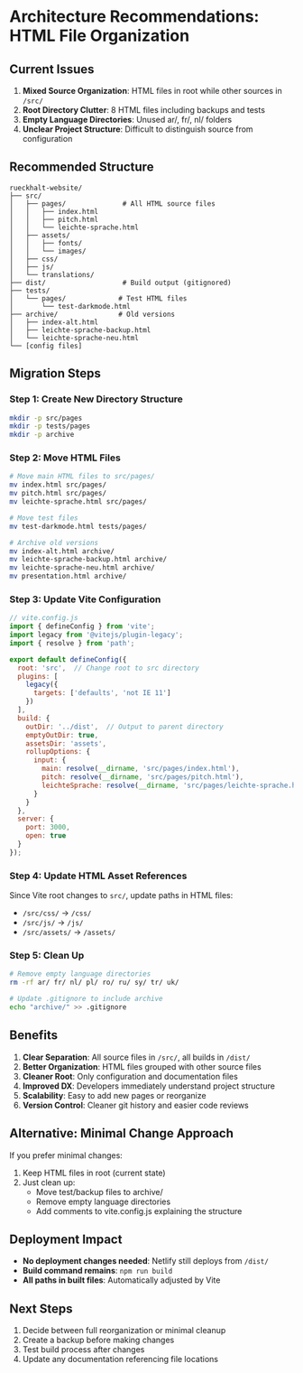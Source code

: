 # Architecture Recommendations: HTML File Organization

## Current Issues

1. **Mixed Source Organization**: HTML files in root while other sources in `/src/`
2. **Root Directory Clutter**: 8 HTML files including backups and tests
3. **Empty Language Directories**: Unused ar/, fr/, nl/ folders
4. **Unclear Project Structure**: Difficult to distinguish source from configuration

## Recommended Structure

```
rueckhalt-website/
├── src/
│   ├── pages/              # All HTML source files
│   │   ├── index.html
│   │   ├── pitch.html
│   │   └── leichte-sprache.html
│   ├── assets/
│   │   ├── fonts/
│   │   └── images/
│   ├── css/
│   ├── js/
│   └── translations/
├── dist/                   # Build output (gitignored)
├── tests/
│   └── pages/             # Test HTML files
│       └── test-darkmode.html
├── archive/               # Old versions
│   ├── index-alt.html
│   ├── leichte-sprache-backup.html
│   └── leichte-sprache-neu.html
└── [config files]

```

## Migration Steps

### Step 1: Create New Directory Structure
```bash
mkdir -p src/pages
mkdir -p tests/pages
mkdir -p archive
```

### Step 2: Move HTML Files
```bash
# Move main HTML files to src/pages/
mv index.html src/pages/
mv pitch.html src/pages/
mv leichte-sprache.html src/pages/

# Move test files
mv test-darkmode.html tests/pages/

# Archive old versions
mv index-alt.html archive/
mv leichte-sprache-backup.html archive/
mv leichte-sprache-neu.html archive/
mv presentation.html archive/
```

### Step 3: Update Vite Configuration
```javascript
// vite.config.js
import { defineConfig } from 'vite';
import legacy from '@vitejs/plugin-legacy';
import { resolve } from 'path';

export default defineConfig({
  root: 'src',  // Change root to src directory
  plugins: [
    legacy({
      targets: ['defaults', 'not IE 11']
    })
  ],
  build: {
    outDir: '../dist',  // Output to parent directory
    emptyOutDir: true,
    assetsDir: 'assets',
    rollupOptions: {
      input: {
        main: resolve(__dirname, 'src/pages/index.html'),
        pitch: resolve(__dirname, 'src/pages/pitch.html'),
        leichteSprache: resolve(__dirname, 'src/pages/leichte-sprache.html')
      }
    }
  },
  server: {
    port: 3000,
    open: true
  }
});
```

### Step 4: Update HTML Asset References
Since Vite root changes to `src/`, update paths in HTML files:
- `/src/css/` → `/css/`
- `/src/js/` → `/js/`
- `/src/assets/` → `/assets/`

### Step 5: Clean Up
```bash
# Remove empty language directories
rm -rf ar/ fr/ nl/ pl/ ro/ ru/ sy/ tr/ uk/

# Update .gitignore to include archive
echo "archive/" >> .gitignore
```

## Benefits

1. **Clear Separation**: All source files in `/src/`, all builds in `/dist/`
2. **Better Organization**: HTML files grouped with other source files
3. **Cleaner Root**: Only configuration and documentation files
4. **Improved DX**: Developers immediately understand project structure
5. **Scalability**: Easy to add new pages or reorganize
6. **Version Control**: Cleaner git history and easier code reviews

## Alternative: Minimal Change Approach

If you prefer minimal changes:

1. Keep HTML files in root (current state)
2. Just clean up:
   - Move test/backup files to archive/
   - Remove empty language directories
   - Add comments to vite.config.js explaining the structure

## Deployment Impact

- **No deployment changes needed**: Netlify still deploys from `/dist/`
- **Build command remains**: `npm run build`
- **All paths in built files**: Automatically adjusted by Vite

## Next Steps

1. Decide between full reorganization or minimal cleanup
2. Create a backup before making changes
3. Test build process after changes
4. Update any documentation referencing file locations
